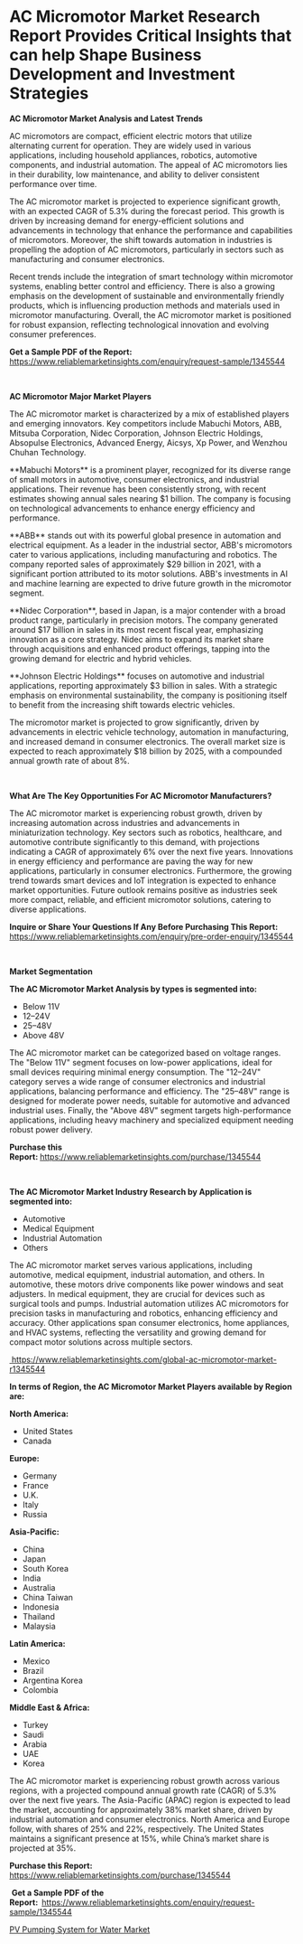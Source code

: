 <p><h1>AC Micromotor Market Research Report Provides Critical Insights that can help Shape Business Development and Investment Strategies</h1></p><p><strong>AC Micromotor Market Analysis and Latest Trends</strong></p>
<p><p>AC micromotors are compact, efficient electric motors that utilize alternating current for operation. They are widely used in various applications, including household appliances, robotics, automotive components, and industrial automation. The appeal of AC micromotors lies in their durability, low maintenance, and ability to deliver consistent performance over time.</p><p>The AC micromotor market is projected to experience significant growth, with an expected CAGR of 5.3% during the forecast period. This growth is driven by increasing demand for energy-efficient solutions and advancements in technology that enhance the performance and capabilities of micromotors. Moreover, the shift towards automation in industries is propelling the adoption of AC micromotors, particularly in sectors such as manufacturing and consumer electronics.</p><p>Recent trends include the integration of smart technology within micromotor systems, enabling better control and efficiency. There is also a growing emphasis on the development of sustainable and environmentally friendly products, which is influencing production methods and materials used in micromotor manufacturing. Overall, the AC micromotor market is positioned for robust expansion, reflecting technological innovation and evolving consumer preferences.</p></p>
<p><strong>Get a Sample PDF of the Report:&nbsp;</strong> <a href="https://www.reliablemarketinsights.com/enquiry/request-sample/1345544?utm_campaign=2593&utm_medium=2&utm_source=Github&utm_content=ia&utm_term=11042025&utm_id=ac-micromotor">https://www.reliablemarketinsights.com/enquiry/request-sample/1345544</a></p>
<p>&nbsp;</p>
<p><strong>AC Micromotor Major Market Players</strong></p>
<p><p>The AC micromotor market is characterized by a mix of established players and emerging innovators. Key competitors include Mabuchi Motors, ABB, Mitsuba Corporation, Nidec Corporation, Johnson Electric Holdings, Absopulse Electronics, Advanced Energy, Aicsys, Xp Power, and Wenzhou Chuhan Technology.</p><p>**Mabuchi Motors** is a prominent player, recognized for its diverse range of small motors in automotive, consumer electronics, and industrial applications. Their revenue has been consistently strong, with recent estimates showing annual sales nearing $1 billion. The company is focusing on technological advancements to enhance energy efficiency and performance.</p><p>**ABB** stands out with its powerful global presence in automation and electrical equipment. As a leader in the industrial sector, ABB's micromotors cater to various applications, including manufacturing and robotics. The company reported sales of approximately $29 billion in 2021, with a significant portion attributed to its motor solutions. ABB's investments in AI and machine learning are expected to drive future growth in the micromotor segment.</p><p>**Nidec Corporation**, based in Japan, is a major contender with a broad product range, particularly in precision motors. The company generated around $17 billion in sales in its most recent fiscal year, emphasizing innovation as a core strategy. Nidec aims to expand its market share through acquisitions and enhanced product offerings, tapping into the growing demand for electric and hybrid vehicles.</p><p>**Johnson Electric Holdings** focuses on automotive and industrial applications, reporting approximately $3 billion in sales. With a strategic emphasis on environmental sustainability, the company is positioning itself to benefit from the increasing shift towards electric vehicles.</p><p>The micromotor market is projected to grow significantly, driven by advancements in electric vehicle technology, automation in manufacturing, and increased demand in consumer electronics. The overall market size is expected to reach approximately $18 billion by 2025, with a compounded annual growth rate of about 8%.</p></p>
<p>&nbsp;</p>
<p><strong>What Are The Key Opportunities For AC Micromotor Manufacturers?</strong></p>
<p><p>The AC micromotor market is experiencing robust growth, driven by increasing automation across industries and advancements in miniaturization technology. Key sectors such as robotics, healthcare, and automotive contribute significantly to this demand, with projections indicating a CAGR of approximately 6% over the next five years. Innovations in energy efficiency and performance are paving the way for new applications, particularly in consumer electronics. Furthermore, the growing trend towards smart devices and IoT integration is expected to enhance market opportunities. Future outlook remains positive as industries seek more compact, reliable, and efficient micromotor solutions, catering to diverse applications.</p></p>
<p><strong>Inquire or Share Your Questions If Any Before Purchasing This Report:</strong> <a href="https://www.reliablemarketinsights.com/enquiry/pre-order-enquiry/1345544?utm_campaign=2593&utm_medium=2&utm_source=Github&utm_content=ia&utm_term=11042025&utm_id=ac-micromotor">https://www.reliablemarketinsights.com/enquiry/pre-order-enquiry/1345544</a></p>
<p>&nbsp;</p>
<p><strong>Market Segmentation</strong></p>
<p><strong>The AC Micromotor Market Analysis by types is segmented into:</strong></p>
<p><ul><li>Below 11V</li><li>12–24V</li><li>25–48V</li><li>Above 48V</li></ul></p>
<p><p>The AC micromotor market can be categorized based on voltage ranges. The "Below 11V" segment focuses on low-power applications, ideal for small devices requiring minimal energy consumption. The "12–24V" category serves a wide range of consumer electronics and industrial applications, balancing performance and efficiency. The "25–48V" range is designed for moderate power needs, suitable for automotive and advanced industrial uses. Finally, the "Above 48V" segment targets high-performance applications, including heavy machinery and specialized equipment needing robust power delivery.</p></p>
<p><strong>Purchase this Report:&nbsp;</strong><a href="https://www.reliablemarketinsights.com/purchase/1345544?utm_campaign=2593&utm_medium=2&utm_source=Github&utm_content=ia&utm_term=11042025&utm_id=ac-micromotor">https://www.reliablemarketinsights.com/purchase/1345544</a></p>
<p>&nbsp;</p>
<p><strong>The AC Micromotor Market Industry Research by Application is segmented into:</strong></p>
<p><ul><li>Automotive</li><li>Medical Equipment</li><li>Industrial Automation</li><li>Others</li></ul></p>
<p><p>The AC micromotor market serves various applications, including automotive, medical equipment, industrial automation, and others. In automotive, these motors drive components like power windows and seat adjusters. In medical equipment, they are crucial for devices such as surgical tools and pumps. Industrial automation utilizes AC micromotors for precision tasks in manufacturing and robotics, enhancing efficiency and accuracy. Other applications span consumer electronics, home appliances, and HVAC systems, reflecting the versatility and growing demand for compact motor solutions across multiple sectors.</p></p>
<p><a href="https://www.reliablemarketinsights.com/global-ac-micromotor-market-r1345544?utm_campaign=2593&utm_medium=2&utm_source=Github&utm_content=ia&utm_term=11042025&utm_id=ac-micromotor">&nbsp;https://www.reliablemarketinsights.com/global-ac-micromotor-market-r1345544</a></p>
<p><strong>In terms of Region, the AC Micromotor Market Players available by Region are:</strong></p>
<p>
    <p> <strong> North America: </strong>
        <ul>
            <li>United States</li>
            <li>Canada</li>
        </ul>
        </p> 
    <p> <strong> Europe: </strong>
        <ul>
            <li>Germany</li>
            <li>France</li>
            <li>U.K.</li>
            <li>Italy</li>
            <li>Russia</li>
        </ul>
        </p> 
    <p> <strong> Asia-Pacific: </strong>
        <ul>
            <li>China</li>
            <li>Japan</li>
            <li>South Korea</li>
            <li>India</li>
            <li>Australia</li>
            <li>China Taiwan</li>
            <li>Indonesia</li>
            <li>Thailand</li>
            <li>Malaysia</li>
        </ul>
        </p> 
    <p> <strong> Latin America: </strong>
        <ul>
            <li>Mexico</li>
            <li>Brazil</li>
            <li>Argentina Korea</li>
            <li>Colombia</li>
        </ul>
        </p> 
    <p> <strong> Middle East & Africa: </strong>
        <ul>
            <li>Turkey</li>
            <li>Saudi</li>
            <li>Arabia</li>
            <li>UAE</li>
            <li>Korea</li>
        </ul>
    </p>
    </p>
<p><p>The AC micromotor market is experiencing robust growth across various regions, with a projected compound annual growth rate (CAGR) of 5.3% over the next five years. The Asia-Pacific (APAC) region is expected to lead the market, accounting for approximately 38% market share, driven by industrial automation and consumer electronics. North America and Europe follow, with shares of 25% and 22%, respectively. The United States maintains a significant presence at 15%, while China’s market share is projected at 35%.</p></p>
<p><strong>Purchase this Report: </strong><a href="https://www.reliablemarketinsights.com/purchase/1345544?utm_campaign=2593&utm_medium=2&utm_source=Github&utm_content=ia&utm_term=11042025&utm_id=ac-micromotor">https://www.reliablemarketinsights.com/purchase/1345544</a></p>
<p>&nbsp;<strong>Get a Sample PDF of the Report:&nbsp;&nbsp;</strong><a href="https://www.reliablemarketinsights.com/enquiry/request-sample/1345544?utm_campaign=2593&utm_medium=2&utm_source=Github&utm_content=ia&utm_term=11042025&utm_id=ac-micromotor">https://www.reliablemarketinsights.com/enquiry/request-sample/1345544</a></p>
<p><strong></strong></p>
<p><p><a href="https://github.com/elceryaneik/Market-Research-Report-List-1/blob/main/pv-pumping-system-for-water-market.md?utm_campaign=2593&utm_medium=2&utm_source=Github&utm_content=ia&utm_term=11042025&utm_id=ac-micromotor">PV Pumping System for Water Market</a></p></p>